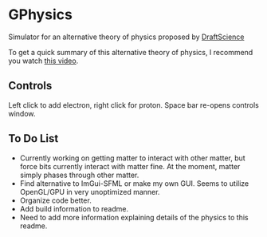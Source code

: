# GPhysics

Simulator for an alternative theory of physics proposed by [DraftScience](https://www.youtube.com/@DraftScience)

To get a quick summary of this alternative theory of physics, I recommend you watch [this video](https://www.youtube.com/watch?v=3pc8GOE4EmQ).

## Controls

Left click to add electron, right click for proton.
Space bar re-opens controls window.

## To Do List

- Currently working on getting matter to interact with other matter, but force bits currently interact with matter fine.
At the moment, matter simply phases through other matter.
- Find alternative to ImGui-SFML or make my own GUI. Seems to utilize OpenGL/GPU in very unoptimized manner.
- Organize code better.
- Add build information to readme.
- Need to add more information explaining details of the physics to this readme.
